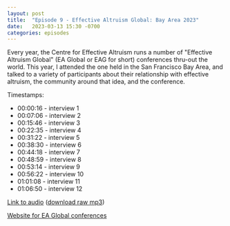 ```yaml
---
layout: post
title:  "Episode 9 - Effective Altruism Global: Bay Area 2023"
date:   2023-03-13 15:30 -0700
categories: episodes
---
```


Every year, the Centre for Effective Altruism runs a number of "Effective Altruism Global" (EA Global or EAG for short) conferences thru-out the world. This year, I attended the one held in the San Francisco Bay Area, and talked to a variety of participants about their relationship with effective altruism, the community around that idea, and the conference.

Timestamps:
 - 00:00:16 - interview 1
 - 00:07:06 - interview 2
 - 00:15:46 - interview 3
 - 00:22:35 - interview 4
 - 00:31:22 - interview 5
 - 00:38:30 - interview 6
 - 00:44:18 - interview 7
 - 00:48:59 - interview 8
 - 00:53:14 - interview 9
 - 00:56:22 - interview 10
 - 01:01:08 - interview 11
 - 01:06:50 - interview 12

[Link to audio](https://podcasts.google.com/feed/aHR0cHM6Ly9mZWVkcy5saWJzeW4uY29tLzQzODA4MS9yc3M/episode/YWRkZjI1NzUtZWE0Yy00ZTgyLWEyZmUtNGM2MDg0NmJlMDA4) ([download raw mp3](https://www.dropbox.com/s/92o0zabg0xsbcdq/eag_bay_area_2023.mp3?dl=0))

[Website for EA Global conferences](https://www.effectivealtruism.org/ea-global/events)
